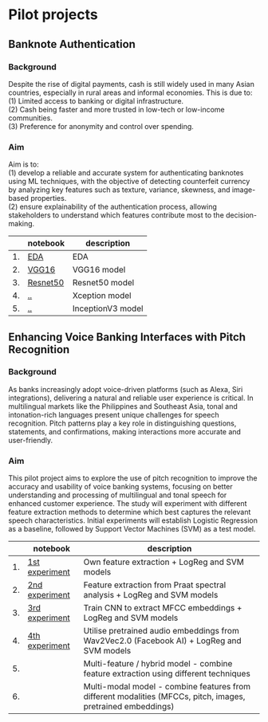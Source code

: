 # Pilot projects

## Banknote Authentication
### Background
Despite the rise of digital payments, cash is still widely used in many Asian countries, especially in rural areas and informal economies. This is due to:
<br> (1) Limited access to banking or digital infrastructure.
<br> (2) Cash being faster and more trusted in low-tech or low-income communities.
<br> (3) Preference for anonymity and control over spending.

### Aim
Aim is to:
<br> (1) develop a reliable and accurate system for authenticating banknotes using ML techniques, with the objective of detecting counterfeit currency by analyzing key features such as texture, variance, skewness, and image-based properties.
<br> (2) ensure explainability of the authentication process, allowing stakeholders to understand which features contribute most to the decision-making.


|   | notebook                      | description                    |
|---|-------------------------------|--------------------------------|
|1. |[EDA](https://github.com/doscsy12/ADI_projects/blob/main/PILOT/EDA.ipynb) | EDA | 
|2. |[VGG16](https://github.com/doscsy12/ADI_projects/blob/main/PILOT/VGG16_model.ipynb) | VGG16 model |
|3. |[Resnet50](https://github.com/doscsy12/ADI_projects/blob/main/PILOT/Resnet50_model.ipynb) | Resnet50 model |
|4. |[..]()  | Xception model |
|5. |[..]()  | InceptionV3 model |

## Enhancing Voice Banking Interfaces with Pitch Recognition

### Background
As banks increasingly adopt voice-driven platforms (such as Alexa, Siri integrations), delivering a natural and reliable user experience is critical. In multilingual markets like the Philippines and Southeast Asia, tonal and intonation-rich languages present unique challenges for speech recognition. Pitch patterns play a key role in distinguishing questions, statements, and confirmations, making interactions more accurate and user-friendly.

### Aim
This pilot project aims to explore the use of pitch recognition to improve the accuracy and usability of voice banking systems, focusing on better understanding and processing of multilingual and tonal speech for enhanced customer experience. The study will experiment with different feature extraction methods to determine which best captures the relevant speech characteristics. Initial experiments will establish Logistic Regression as a baseline, followed by Support Vector Machines (SVM) as a test model.

|   | notebook                      | description                    |
|---|-------------------------------|--------------------------------|
|1. |[1st experiment](https://github.com/doscsy12/ADI_projects/blob/main/PILOT/pitch_recognition.ipynb) | Own feature extraction + LogReg and SVM models |
|2. |[2nd experiment](https://github.com/doscsy12/ADI_projects/blob/main/PILOT/pitch_recognition-pt2.ipynb)  | Feature extraction from Praat spectral analysis + LogReg and SVM models
|3. |[3rd experiment](https://github.com/doscsy12/ADI_projects/blob/main/PILOT/pitch_recognition-pt3.ipynb)  | Train CNN to extract MFCC embeddings + LogReg and SVM models  |
|4. |[4th experiment](https://github.com/doscsy12/ADI_projects/blob/main/PILOT/pitch_recognition-pt4.ipynb)  | Utilise pretrained audio embeddings from Wav2Vec2.0 (Facebook AI) + LogReg and SVM models  |
|5. |[]()  | Multi-feature / hybrid model - combine feature extraction using different techniques |
|6. |[]()  | Multi-modal model - combine features from different modalities (MFCCs, pitch, images, pretrained embeddings) | 